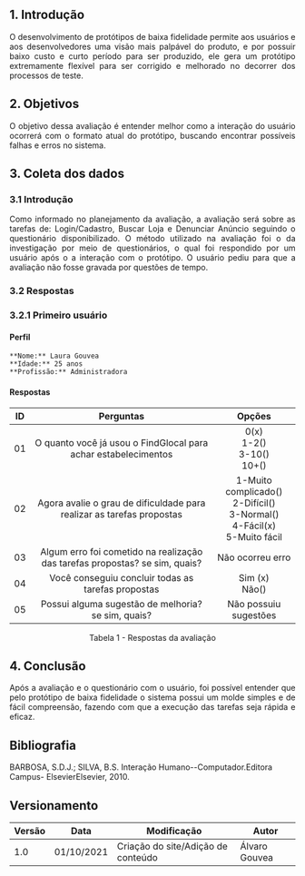 ## 1. Introdução

<p align = "justify">
    O desenvolvimento de protótipos de baixa fidelidade permite aos usuários e aos desenvolvedores uma visão mais palpável do produto, e por possuir baixo custo e curto período para ser produzido, ele gera um protótipo extremamente flexível para ser corrigido e melhorado no decorrer dos processos de teste.
</p>

## 2. Objetivos

<p align = "justify">
    O objetivo dessa avaliação é entender melhor como a interação do usuário ocorrerá com o formato atual do protótipo, buscando encontrar possíveis falhas e erros no sistema. 
</p>

## 3. Coleta dos dados

### 3.1 Introdução
<p align = "justify">
    Como informado no planejamento da avaliação, a avaliação será sobre as tarefas de: Login/Cadastro, Buscar Loja e Denunciar Anúncio seguindo o questionário disponibilizado. O método utilizado na avaliação foi o da investigação por meio de questionários, o qual foi respondido por um usuário após o a interação com o protótipo.
    O usuário pediu para que a avaliação não fosse gravada por questões de tempo.
</p>

### 3.2 Respostas

### 3.2.1 Primeiro usuário

#### Perfil
    **Nome:** Laura Gouvea
    **Idade:** 25 anos
    **Profissão:** Administradora


#### Respostas
<center>

|ID|Perguntas |Opções | 
|:--:|:--:|:--:|
|01|O quanto você já usou o FindGlocal para achar estabelecimentos|0(x) <br>1-2() <br>3-10() <br> 10+()|
|02|Agora avalie o grau de dificuldade para realizar as tarefas propostas|1-Muito complicado() <br>2-Difícil() <br>3-Normal() <br>4-Fácil(x) <br>5-Muito fácil|
|03|Algum erro foi cometido na realização das tarefas propostas? se sim, quais?| Não ocorreu erro|
|04|Você conseguiu concluir todas as tarefas propostas| Sim (x) <br> Não() |
|05|Possui alguma sugestão de melhoria? se sim, quais?| Não possuiu sugestões |

<figcaption> Tabela 1 - Respostas da avaliação </figcaption>

</center>

## 4. Conclusão

<p align = "justify">
    Após a avaliação e o questionário com o usuário, foi possível entender que pelo protótipo de baixa fidelidade o sistema possui um molde simples e de fácil compreensão, fazendo com que a execução das tarefas seja rápida e eficaz.
</p>

## Bibliografia

BARBOSA, S.D.J.; SILVA, B.S. Interação Humano--Computador.Editora Campus- ElsevierElsevier, 2010.

## Versionamento
<center>

| Versão | Data | Modificação | Autor |
|--|--|--|--|
| 1.0 |01/10/2021 | Criação do site/Adição de conteúdo | Álvaro Gouvea |


</center>